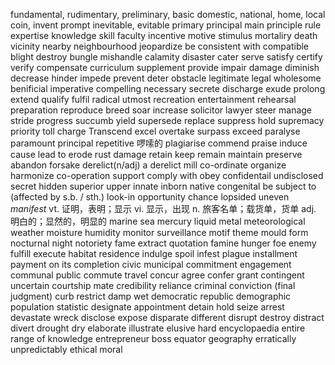 
fundamental, rudimentary, preliminary, basic
domestic, national, home, local
coin, invent
prompt 
inevitable, evitable
primary principal main
principle rule
expertise knowledge skill
faculty
incentive motive stimulus
mortaliry death
vicinity nearby neighbourhood
jeopardize
be consistent with compatible
blight destroy
bungle mishandle
calamity disaster
cater serve satisfy
certify verify
compensate
curriculum
supplement provide
impair damage diminish decrease
hinder impede prevent deter obstacle
legitimate legal
wholesome benificial
imperative compelling necessary
secrete discharge exude
prolong extend
qualify fulfil
radical utmost
recreation entertainment
rehearsal preparation
reproduce breed
soar increase
solicitor lawyer
steer manage
stride progress
succumb yield
supersede replace
suppress hold
supremacy priority
toll charge
Transcend excel
overtake surpass exceed
paralyse
paramount principal
repetitive 啰嗦的
plagiarise
commend praise
induce cause lead to
erode rust damage
retain keep remain maintain preserve
abandon forsake derelict(n/adj) a derelict mill
co-ordinate organize harmonize
co-operation support 
comply with obey
confidentail undisclosed secret hidden
superior upper
innate inborn native congenital
be subject to (affected by s.b. / sth.)
look-in opportunity chance
lopsided uneven
*manifest*  vt. 证明，表明；显示 vi. 显示，出现 n. 旅客名单；载货单，货单 adj. 明白的；显然的，明显的
marine sea
mercury liquid metal
meteorological weather
moisture humidity
monitor surveillance
motif theme
mould form
nocturnal night
notoriety fame
extract quotation
famine hunger
foe enemy
fulfill execute
habitat residence
indulge spoil
infest plague
installment payment on its completion
civic municipal
commitment engagement
communal public
commute travel
concur agree
confer grant
contingent uncertain
courtship mate
credibility reliance
criminal conviction (final judgment)
curb restrict
damp wet
democratic republic
demographic population statistic
designate appointment
detain hold seize arrest
devastate wreck
disclose expose
disparate different
disrupt destroy
distract divert
drought dry
elaborate illustrate
elusive hard
encyclopaedia entire range of knowledge
entrepreneur boss
equator geography
erratically unpredictably
ethical moral
